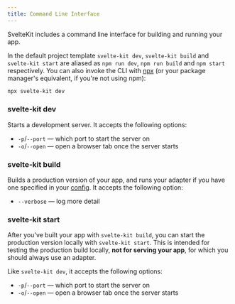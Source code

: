 ```yaml
---
title: Command Line Interface
---
```


SvelteKit includes a command line interface for building and running your app.

In the default project template `svelte-kit dev`, `svelte-kit build` and `svelte-kit start` are aliased as `npm run dev`, `npm run build` and `npm start` respectively. You can also invoke the CLI with [npx](https://www.npmjs.com/package/npx) (or your package manager's equivalent, if you're not using npm):

```bash
npx svelte-kit dev
```

### svelte-kit dev

Starts a development server. It accepts the following options:

* `-p`/`--port` — which port to start the server on
* `-o`/`--open` — open a browser tab once the server starts

### svelte-kit build

Builds a production version of your app, and runs your adapter if you have one specified in your [config](#configuration). It accepts the following option:

* `--verbose` — log more detail

### svelte-kit start

After you've built your app with `svelte-kit build`, you can start the production version locally with `svelte-kit start`. This is intended for testing the production build locally, **not for serving your app**, for which you should always use an adapter.

Like `svelte-kit dev`, it accepts the following options:

* `-p`/`--port` — which port to start the server on
* `-o`/`--open` — open a browser tab once the server starts
